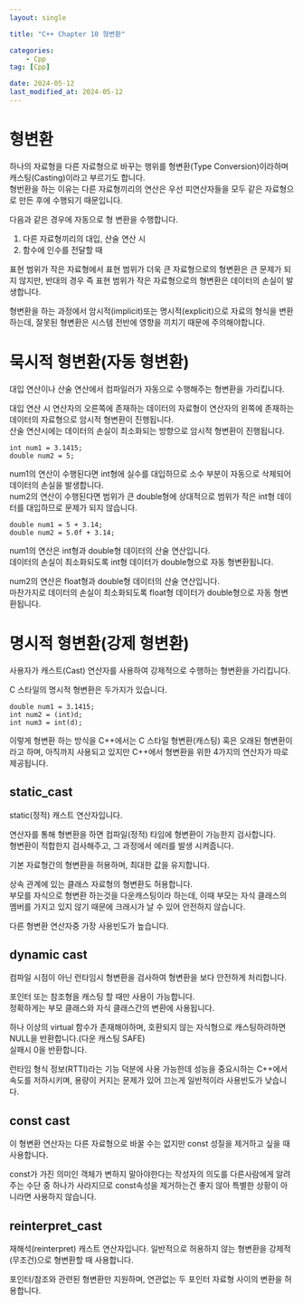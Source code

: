 ```yaml
---
layout: single

title: "C++ Chapter 10 형변환"

categories:
    - Cpp
tag: [Cpp]

date: 2024-05-12
last_modified_at: 2024-05-12
---
```


# 형변환

하나의 자료형을 다른 자료형으로 바꾸는 행위를 형변환(Type Conversion)이라하며 캐스팅(Casting)이라고 부르기도 합니다.  
형번환을 하는 이유는 다른 자료형끼리의 연산은 우선 피연산자들을 모두 같은 자료형으로 만든 후에 수행되기 때문입니다.

다음과 같은 경우에 자동으로 형 변환을 수행합니다.
1. 다른 자료형끼리의 대입, 산술 연산 시
2. 함수에 인수를 전달할 때

표현 범위가 작은 자료형에서 표현 범위가 더욱 큰 자료형으로의 형변환은 큰 문제가 되지 않지만, 반대의 경우 즉 표현 범위가 작은 자료형으로의 형변환은 데이터의 손실이 발생합니다.

형변환을 하는 과정에서 암시적(implicit)또는 명시적(explicit)으로 자료의 형식을 변환하는데, 잘못된 형변환은 시스템 전반에 영향을 끼치기 때문에 주의해야합니다.

# 묵시적 형변환(자동 형변환)

대입 연산이나 산술 연산에서 컴파일러가 자동으로 수행해주는 형변환을 가리킵니다.

대입 연산 시 연산자의 오른쪽에 존재하는 데이터의 자료형이 연산자의 왼쪽에 존재하는 데이터의 자료형으로 암시적 형변환이 진행됩니다.  
산술 연산시에는 데이터의 손실이 최소화되는 방향으로 암시적 형변환이 진행됩니다.

```
int num1 = 3.1415;
double num2 = 5;
```

num1의 연산이 수행된다면 int형에 실수를 대입하므로 소수 부분이 자동으로 삭제되어 데이터의 손실을 발생합니다.  
num2의 연산이 수행된다면 범위가 큰 double형에 상대적으로 범위가 작은 int형 데이터를 대입하므로 문제가 되지 않습니다.

```
double num1 = 5 + 3.14;
double num2 = 5.0f + 3.14;
```

num1의 연산은 int형과 double형 데이터의 산술 연산입니다.  
데이터의 손실이 최소화되도록 int형 데이터가 double형으로 자동 형변환됩니다.

num2의 연산은 float형과 double형 데이터의 산술 연산입니다.  
마찬가지로 데이터의 손실이 최소화되도록 float형 데이터가 double형으로 자동 형변환됩니다.

# 명시적 형변환(강제 형변환)

사용자가 캐스트(Cast) 연산자를 사용하여 강제적으로 수행하는 형변환을 가리킵니다.

C 스타일의 명시적 형변환은 두가지가 있습니다.
```
double num1 = 3.1415;
int num2 = (int)d;
int num3 = int(d);
```
이렇게 형변환 하는 방식을 C++에서는 C 스타일 형변환(캐스팅) 혹은 오래된 형변환이라고 하며, 아직까지 사용되고 있지만 C++에서 형변환을 위한 4가지의 연산자가 따로 제공됩니다.

## static_cast

static(정적) 캐스트 연산자입니다.  

연산자를 통해 형변환을 하면 컴파일(정적) 타임에 형변환이 가능한지 검사합니다.  
형변환이 적합한지 검사해주고, 그 과정에서 에러를 발생 시켜줍니다.

기본 자료형간의 형변환을 허용하며, 최대한 값을 유지합니다.

상속 관계에 있는 클래스 자료형의 형변환도 허용합니다.  
부모를 자식으로 형변환 하는것을 다운캐스팅이라 하는데, 이때 부모는 자식 클래스의 멤버를 가지고 있지 않기 때문에 크래시가 날 수 있어 안전하지 않습니다.

다른 형변환 연산자중 가장 사용빈도가 높습니다.

## dynamic cast

컴파일 시점이 아닌 런타임시 형변환을 검사하여 형변환을 보다 안전하게 처리합니다.

포인터 또는 참조형을 캐스팅 할 때만 사용이 가능합니다.  
정확하게는 부모 클래스와 자식 클래스간의 변환에 사용됩니다.

하나 이상의 virtual 함수가 존재해야하며, 호환되지 않는 자식형으로 캐스팅하려하면 NULL을 반환합니다.(다운 캐스팅 SAFE)  
실패시 0을 반환합니다.

런타임 형식 정보(RTTI)라는 기능 덕분에 사용 가능한데 성능을 중요시하는 C++에서 속도를 저하시키며, 용량이 커지는 문제가 있어 끄는게 일반적이라 사용빈도가 낮습니다.

## const cast

이 형변환 연산자는 다른 자료형으로 바꿀 수는 없지만 const 성질을 제거하고 싶을 때 사용합니다.

const가 가진 의미인 객체가 변하지 말아야한다는 작성자의 의도를 다른사람에게 알려주는 수단 중 하나가 사라지므로 const속성을 제거하는건 좋지 않아 특별한 상황이 아니라면 사용하지 않습니다.

## reinterpret_cast

재해석(reinterpret) 캐스트 연산자입니다. 일반적으로 허용하지 않는 형변환을 강제적(무조건)으로 형변환할 때 사용합니다.

포인터/참조와 관련된 형변환만 지원하며, 연관없는 두 포인터 자료형 사이의 변환을 허용합니다.